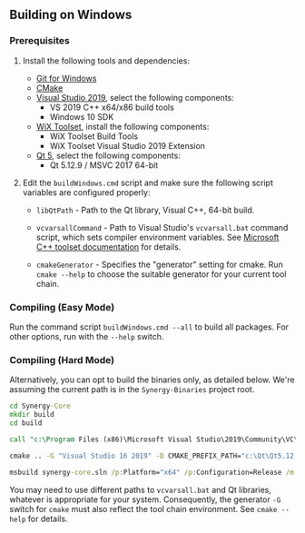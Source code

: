 ## Building on Windows

### Prerequisites

1. Install the following tools and dependencies:

   * [Git for Windows](https://gitforwindows.org/)
   * [CMake](https://cmake.org/)
   * [Visual Studio 2019](https://visualstudio.microsoft.com/downloads/), select the following components:
      * VS 2019 C++ x64/x86 build tools
      * Windows 10 SDK
   * [WiX Toolset](https://wixtoolset.org/releases/), install the following components:
      * WiX Toolset Build Tools
      * WiX Toolset Visual Studio 2019 Extension
   * [Qt 5](https://www.qt.io/download), select the following components:
      * Qt 5.12.9 / MSVC 2017 64-bit

2. Edit the `buildWindows.cmd` script and make sure the following script variables are configured properly:

   * `libQtPath` - Path to the Qt library, Visual C++, 64-bit build.

   * `vcvarsallCommand` - Path to Visual Studio's `vcvarsall.bat` command script, which sets compiler environment variables. See [Microsoft C++ toolset documentation](https://docs.microsoft.com/en-us/cpp/build/building-on-the-command-line?view=vs-2019) for details.

   * `cmakeGenerator` - Specifies the "generator" setting for cmake. Run `cmake --help` to choose the suitable generator for your current tool chain.

### Compiling (Easy Mode)

Run the command script `buildWindows.cmd --all` to build all packages. For other options, run with the `--help` switch.

### Compiling (Hard Mode)

Alternatively, you can opt to build the binaries only, as detailed below. We're assuming the current path is in the `Synergy-Binaries` project root.

```bat
cd Synergy-Core
mkdir build
cd build

call "c:\Program Files (x86)\Microsoft Visual Studio\2019\Community\VC\Auxiliary\Build\vcvarsall.bat" x64

cmake .. -G "Visual Studio 16 2019" -D CMAKE_PREFIX_PATH="c:\Qt\Qt5.12.9\5.12.9\msvc2017_64" -D CMAKE_BUILD_TYPE=MINSIZEREL -D SYNERGY_ENTERPRISE=ON

msbuild synergy-core.sln /p:Platform="x64" /p:Configuration=Release /m
```
You may need to use different paths to `vcvarsall.bat` and Qt libraries, whatever is appropriate for your system. Consequently, the generator `-G` switch for `cmake` must also reflect the tool chain environment. See `cmake --help` for details.
